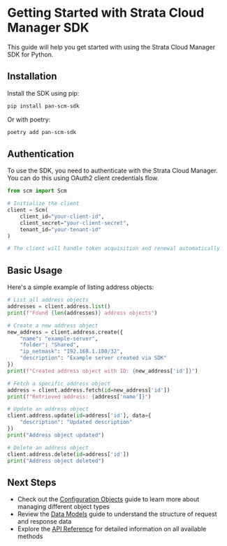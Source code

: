 # Getting Started with Strata Cloud Manager SDK

This guide will help you get started with using the Strata Cloud Manager SDK for Python.

## Installation

Install the SDK using pip:

```bash
pip install pan-scm-sdk
```

Or with poetry:

```bash
poetry add pan-scm-sdk
```

## Authentication

To use the SDK, you need to authenticate with the Strata Cloud Manager. You can do this using OAuth2 client credentials flow.

```python
from scm import Scm

# Initialize the client
client = Scm(
    client_id="your-client-id",
    client_secret="your-client-secret",
    tenant_id="your-tenant-id"
)

# The client will handle token acquisition and renewal automatically
```

## Basic Usage

Here's a simple example of listing address objects:

```python
# List all address objects
addresses = client.address.list()
print(f"Found {len(addresses)} address objects")

# Create a new address object
new_address = client.address.create({
    "name": "example-server",
    "folder": "Shared",
    "ip_netmask": "192.168.1.100/32",
    "description": "Example server created via SDK"
})
print(f"Created address object with ID: {new_address['id']}")

# Fetch a specific address object
address = client.address.fetch(id=new_address['id'])
print(f"Retrieved address: {address['name']}")

# Update an address object
client.address.update(id=address['id'], data={
    "description": "Updated description"
})
print("Address object updated")

# Delete an address object
client.address.delete(id=address['id'])
print("Address object deleted")
```

## Next Steps

- Check out the [Configuration Objects](configuration-objects.md) guide to learn more about managing different object types
- Review the [Data Models](data-models.md) guide to understand the structure of request and response data
- Explore the [API Reference](../sdk/index.md) for detailed information on all available methods